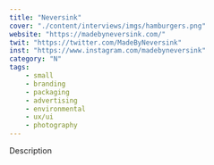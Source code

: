 ```yaml
---
title: "Neversink"
cover: "./content/interviews/imgs/hamburgers.png"
website: "https://madebyneversink.com/"
twit: "https://twitter.com/MadeByNeversink"
inst: "https://www.instagram.com/madebyneversink"
category: "N"
tags:
    - small
    - branding
    - packaging
    - advertising
    - environmental
    - ux/ui
    - photography
---
```


Description

